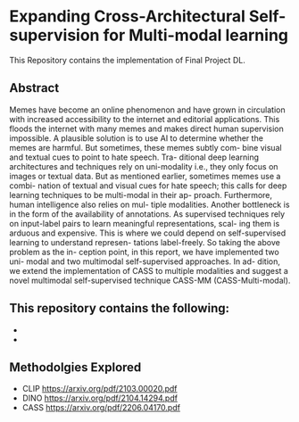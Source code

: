 # Expanding Cross-Architectural Self-supervision for Multi-modal learning
This Repository contains the implementation of Final Project DL.


## Abstract
Memes have become an online phenomenon and have grown
in circulation with increased accessibility to the internet and
editorial applications. This floods the internet with many
memes and makes direct human supervision impossible. A
plausible solution is to use AI to determine whether the
memes are harmful. But sometimes, these memes subtly com-
bine visual and textual cues to point to hate speech. Tra-
ditional deep learning architectures and techniques rely on
uni-modality i.e., they only focus on images or textual data.
But as mentioned earlier, sometimes memes use a combi-
nation of textual and visual cues for hate speech; this calls
for deep learning techniques to be multi-modal in their ap-
proach. Furthermore, human intelligence also relies on mul-
tiple modalities. Another bottleneck is in the form of the
availability of annotations. As supervised techniques rely on
input-label pairs to learn meaningful representations, scal-
ing them is arduous and expensive. This is where we could
depend on self-supervised learning to understand represen-
tations label-freely. So taking the above problem as the in-
ception point, in this report, we have implemented two uni-
modal and two multimodal self-supervised approaches. In ad-
dition, we extend the implementation of CASS to multiple
modalities and suggest a novel multimodal self-supervised
technique CASS-MM (CASS-Multi-modal).

## This repository contains the following:
-
-

## Methodolgies Explored
- CLIP <https://arxiv.org/pdf/2103.00020.pdf>
- DINO <https://arxiv.org/pdf/2104.14294.pdf>
- CASS <https://arxiv.org/pdf/2206.04170.pdf>



